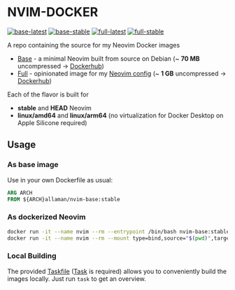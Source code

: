 # NVIM-DOCKER

[![base-latest](https://github.com/Allaman/nvim-docker/actions/workflows/base-latest.yml/badge.svg)](https://github.com/Allaman/nvim-docker/actions/workflows/base-latest.yml)
[![base-stable](https://github.com/Allaman/nvim-docker/actions/workflows/base-stable.yml/badge.svg)](https://github.com/Allaman/nvim-docker/actions/workflows/base-stable.yml)
[![full-latest](https://github.com/Allaman/nvim-docker/actions/workflows/full-latest.yml/badge.svg)](https://github.com/Allaman/nvim-docker/actions/workflows/full-latest.yml)
[![full-stable](https://github.com/Allaman/nvim-docker/actions/workflows/full-stable.yml/badge.svg)](https://github.com/Allaman/nvim-docker/actions/workflows/full-stable.yml)

A repo containing the source for my Neovim Docker images

- [Base](./base) - a minimal Neovim built from source on Debian (~ **70 MB** uncompressed -> [Dockerhub](https://hub.docker.com/r/allaman/nvim-base))
- [Full](.full) - opinionated image for my [Neovim config](https://github.com/Allaman/nvim/) (~ **1 GB** uncompressed -> [Dockerhub](https://hub.docker.com/r/allaman/nvim-full))

Each of the flavor is built for

- **stable** and **HEAD** Neovim
- **linux/amd64** and **linux/arm64** (no virtualization for Docker Desktop on Apple Silicone required)

## Usage

### As base image

Use in your own Dockerfile as usual:

```Dockerfile
ARG ARCH
FROM ${ARCH}allaman/nvim-base:stable
```

### As dockerized Neovim

```sh
docker run -it --name nvim --rm --entrypoint /bin/bash nvim-base:stable
docker run -it --name nvim --rm --mount type=bind,source="$(pwd)",target=/home/nvim/wd nvim-full:stable
```

### Local Building

The provided [Taskfile](./Taskfile.yml) ([Task](https://taskfile.dev/) is required) allows you to conveniently build the images locally. Just run `task` to get an overview.

